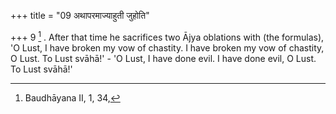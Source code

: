 +++
title = "09 अथापरमाज्याहुती जुहोति"

+++
9 [^4] . After that time he sacrifices two Ājya oblations with (the formulas), 'O Lust, I have broken my vow of chastity. I have broken my vow of chastity, O Lust. To Lust svāhā!' - 'O Lust, I have done evil. I have done evil, O Lust. To Lust svāhā!'


[^4]:  Baudhāyana II, 1, 34,

